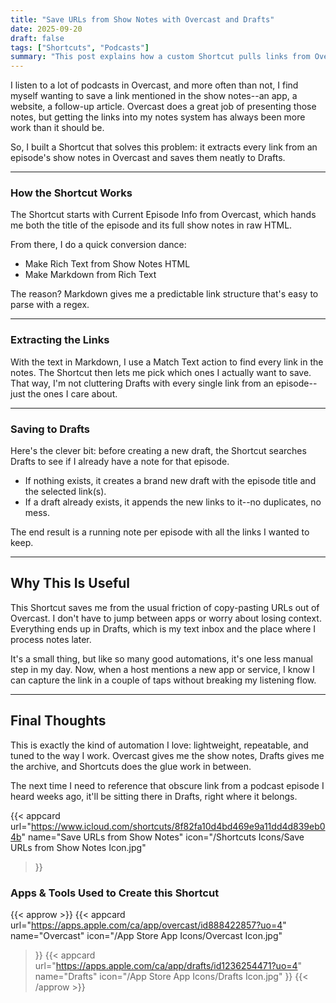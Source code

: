 ```yaml
---
title: "Save URLs from Show Notes with Overcast and Drafts"
date: 2025-09-20
draft: false
tags: ["Shortcuts", "Podcasts"]
summary: "This post explains how a custom Shortcut pulls links from Overcast show notes and saves them into Drafts, creating a seamless way to collect and organize podcast references."
---
```


I listen to a lot of podcasts in Overcast, and more often than not, I find myself wanting to save a link mentioned in the show notes--an app, a website, a follow-up article. Overcast does a great job of presenting those notes, but getting the links into my notes system has always been more work than it should be.

So, I built a Shortcut that solves this problem: it extracts every link from an episode's show notes in Overcast and saves them neatly to Drafts.

---

### How the Shortcut Works

The Shortcut starts with Current Episode Info from Overcast, which hands me both the title of the episode and its full show notes in raw HTML.
  

From there, I do a quick conversion dance:

- Make Rich Text from Show Notes HTML
- Make Markdown from Rich Text

The reason? Markdown gives me a predictable link structure that's easy to parse with a regex.

---

### Extracting the Links

With the text in Markdown, I use a Match Text action to find every link in the notes. The Shortcut then lets me pick which ones I actually want to save. That way, I'm not cluttering Drafts with every single link from an episode--just the ones I care about.

---

### Saving to Drafts

Here's the clever bit: before creating a new draft, the Shortcut searches Drafts to see if I already have a note for that episode.

- If nothing exists, it creates a brand new draft with the episode title and the selected link(s).
- If a draft already exists, it appends the new links to it--no duplicates, no mess.

The end result is a running note per episode with all the links I wanted to keep.

---

## Why This Is Useful

This Shortcut saves me from the usual friction of copy-pasting URLs out of Overcast. I don't have to jump between apps or worry about losing context. Everything ends up in Drafts, which is my text inbox and the place where I process notes later.

It's a small thing, but like so many good automations, it's one less manual step in my day. Now, when a host mentions a new app or service, I know I can capture the link in a couple of taps without breaking my listening flow.

---

## Final Thoughts


This is exactly the kind of automation I love: lightweight, repeatable, and tuned to the way I work. Overcast gives me the show notes, Drafts gives me the archive, and Shortcuts does the glue work in between.

The next time I need to reference that obscure link from a podcast episode I heard weeks ago, it'll be sitting there in Drafts, right where it belongs.

{{< appcard 
    url="https://www.icloud.com/shortcuts/8f82fa10d4bd469e9a11dd4d839eb04b" 
    name="Save URLs from Show Notes" 
    icon="/Shortcuts Icons/Save URLs from Show Notes Icon.jpg" 
>}}

### Apps & Tools Used to Create this Shortcut

{{< approw >}}
{{< appcard 
    url="https://apps.apple.com/ca/app/overcast/id888422857?uo=4" 
    name="Overcast" 
    icon="/App Store App Icons/Overcast Icon.jpg" 
>}}
{{< appcard 
    url="https://apps.apple.com/ca/app/drafts/id1236254471?uo=4" 
    name="Drafts" 
    icon="/App Store App Icons/Drafts Icon.jpg" 
>}}
{{< /approw >}}